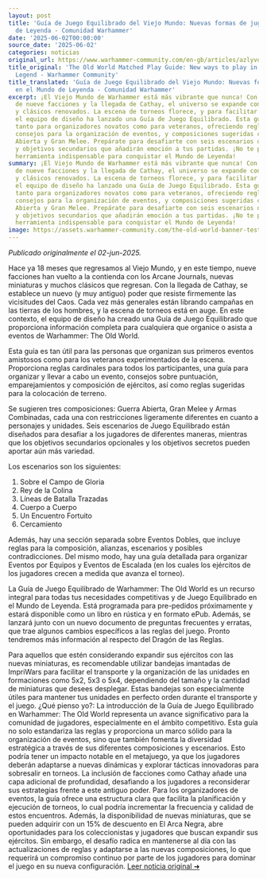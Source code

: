 ```yaml
---
layout: post
title: 'Guía de Juego Equilibrado del Viejo Mundo: Nuevas formas de jugar en el Mundo
  de Leyenda - Comunidad Warhammer'
date: '2025-06-02T00:00:00'
source_date: '2025-06-02'
categories: noticias
original_url: https://www.warhammer-community.com/en-gb/articles/azlyvdkm/the-old-world-matched-play-guide-new-ways-to-play-in-the-world-of-legend/
title_original: 'The Old World Matched Play Guide: New ways to play in the World of
  Legend - Warhammer Community'
title_translated: 'Guía de Juego Equilibrado del Viejo Mundo: Nuevas formas de jugar
  en el Mundo de Leyenda - Comunidad Warhammer'
excerpt: ¡El Viejo Mundo de Warhammer está más vibrante que nunca! Con el regreso
  de nueve facciones y la llegada de Cathay, el universo se expande con nuevas miniaturas
  y clásicos renovados. La escena de torneos florece, y para facilitar la experiencia,
  el equipo de diseño ha lanzado una Guía de Juego Equilibrado. Esta guía es esencial
  tanto para organizadores novatos como para veteranos, ofreciendo reglas cardinales,
  consejos para la organización de eventos, y composiciones sugeridas como Guerra
  Abierta y Gran Melee. Prepárate para desafiarte con seis escenarios de juego equilibrado
  y objetivos secundarios que añadirán emoción a tus partidas. ¡No te pierdas esta
  herramienta indispensable para conquistar el Mundo de Leyenda!
summary: ¡El Viejo Mundo de Warhammer está más vibrante que nunca! Con el regreso
  de nueve facciones y la llegada de Cathay, el universo se expande con nuevas miniaturas
  y clásicos renovados. La escena de torneos florece, y para facilitar la experiencia,
  el equipo de diseño ha lanzado una Guía de Juego Equilibrado. Esta guía es esencial
  tanto para organizadores novatos como para veteranos, ofreciendo reglas cardinales,
  consejos para la organización de eventos, y composiciones sugeridas como Guerra
  Abierta y Gran Melee. Prepárate para desafiarte con seis escenarios de juego equilibrado
  y objetivos secundarios que añadirán emoción a tus partidas. ¡No te pierdas esta
  herramienta indispensable para conquistar el Mundo de Leyenda!
image: https://assets.warhammer-community.com/the-old-world-banner-test.jpg
---
```


*Publicado originalmente el 02-jun-2025.*

Hace ya 18 meses que regresamos al Viejo Mundo, y en este tiempo, nueve facciones han vuelto a la contienda con los Arcane Journals, nuevas miniaturas y muchos clásicos que regresan. Con la llegada de Cathay, se establece un nuevo (y muy antiguo) poder que resiste firmemente las vicisitudes del Caos. Cada vez más generales están librando campañas en las tierras de los hombres, y la escena de torneos está en auge. En este contexto, el equipo de diseño ha creado una Guía de Juego Equilibrado que proporciona información completa para cualquiera que organice o asista a eventos de Warhammer: The Old World.

Esta guía es tan útil para las personas que organizan sus primeros eventos amistosos como para los veteranos experimentados de la escena. Proporciona reglas cardinales para todos los participantes, una guía para organizar y llevar a cabo un evento, consejos sobre puntuación, emparejamientos y composición de ejércitos, así como reglas sugeridas para la colocación de terreno.

Se sugieren tres composiciones: Guerra Abierta, Gran Melee y Armas Combinadas, cada una con restricciones ligeramente diferentes en cuanto a personajes y unidades. Seis escenarios de Juego Equilibrado están diseñados para desafiar a los jugadores de diferentes maneras, mientras que los objetivos secundarios opcionales y los objetivos secretos pueden aportar aún más variedad.

Los escenarios son los siguientes:

1. Sobre el Campo de Gloria
2. Rey de la Colina
3. Líneas de Batalla Trazadas
4. Cuerpo a Cuerpo
5. Un Encuentro Fortuito
6. Cercamiento

Además, hay una sección separada sobre Eventos Dobles, que incluye reglas para la composición, alianzas, escenarios y posibles contradicciones. Del mismo modo, hay una guía detallada para organizar Eventos por Equipos y Eventos de Escalada (en los cuales los ejércitos de los jugadores crecen a medida que avanza el torneo).

La Guía de Juego Equilibrado de Warhammer: The Old World es un recurso integral para todas tus necesidades competitivas y de Juego Equilibrado en el Mundo de Leyenda. Está programada para pre-pedidos próximamente y estará disponible como un libro en rústica y en formato ePub. Además, se lanzará junto con un nuevo documento de preguntas frecuentes y erratas, que trae algunos cambios específicos a las reglas del juego. Pronto tendremos más información al respecto del Dragón de las Reglas.

Para aquellos que estén considerando expandir sus ejércitos con las nuevas miniaturas, es recomendable utilizar bandejas imantadas de ImpriWars para facilitar el transporte y la organización de las unidades en formaciones como 5x2, 5x3 o 5x4, dependiendo del tamaño y la cantidad de miniaturas que desees desplegar. Estas bandejas son especialmente útiles para mantener tus unidades en perfecto orden durante el transporte y el juego.
¿Qué pienso yo?: La introducción de la Guía de Juego Equilibrado en Warhammer: The Old World representa un avance significativo para la comunidad de jugadores, especialmente en el ámbito competitivo. Esta guía no solo estandariza las reglas y proporciona un marco sólido para la organización de eventos, sino que también fomenta la diversidad estratégica a través de sus diferentes composiciones y escenarios. Esto podría tener un impacto notable en el metajuego, ya que los jugadores deberán adaptarse a nuevas dinámicas y explorar tácticas innovadoras para sobresalir en torneos. La inclusión de facciones como Cathay añade una capa adicional de profundidad, desafiando a los jugadores a reconsiderar sus estrategias frente a este antiguo poder. Para los organizadores de eventos, la guía ofrece una estructura clara que facilita la planificación y ejecución de torneos, lo cual podría incrementar la frecuencia y calidad de estos encuentros. Además, la disponibilidad de nuevas miniaturas, que se pueden adquirir con un 15% de descuento en El Arca Negra, abre oportunidades para los coleccionistas y jugadores que buscan expandir sus ejércitos. Sin embargo, el desafío radica en mantenerse al día con las actualizaciones de reglas y adaptarse a las nuevas composiciones, lo que requerirá un compromiso continuo por parte de los jugadores para dominar el juego en su nueva configuración.
[Leer noticia original ➜](https://www.warhammer-community.com/en-gb/articles/azlyvdkm/the-old-world-matched-play-guide-new-ways-to-play-in-the-world-of-legend/)